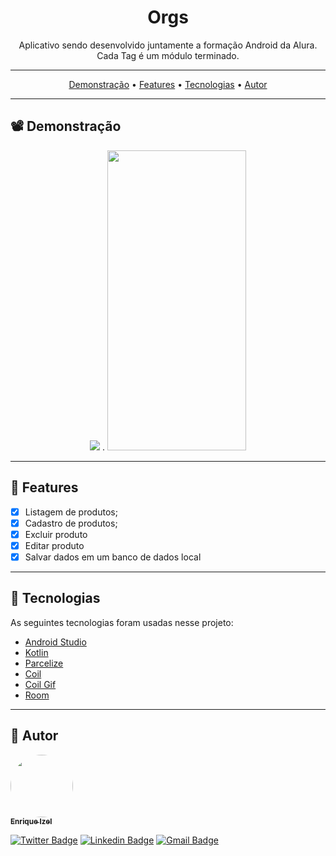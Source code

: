 <h1 align="center">Orgs</h1>

<p align="center">
  Aplicativo sendo desenvolvido juntamente a formação Android da Alura.
  Cada Tag é um módulo terminado.
</p>

---

 <p align="center">
  <a href="#demonstracao">Demonstração</a> •
  <a href="#features">Features</a> •
  <a href="#tecnologias">Tecnologias</a> •
  <a href="#autor">Autor</a>
</p>

---

<h2 id="demonstracao">📽️ Demonstração</h2>

<p align="center">
  <img src="https://media.giphy.com/media/CCiH0ckJgwOQsTiVTU/giphy.gif" />
  <span width="50px">.</span>
  <img src="./demoOrgs2.gif" width="222px" height="480px" />
</p>

---

<h2 id="features">🚀 Features</h2>

- [x] Listagem de produtos;
- [x] Cadastro de produtos;
- [x] Excluir produto
- [x] Editar produto
- [x] Salvar dados em um banco de dados local

---

<h2 id="tecnologias"> 🤖 Tecnologias</h2>
As seguintes tecnologias foram usadas nesse projeto:

<ul>
  <li><a href="https://developer.android.com/studio">Android Studio</a></li>
  <li><a href="https://kotlinlang.org/">Kotlin</a></li>
  <li><a href="https://developer.android.com/kotlin/parcelize?hl=pt-br">Parcelize</a></li>
  <li><a href="https://coil-kt.github.io/coil/">Coil</a></li>
  <li><a href="https://coil-kt.github.io/coil/gifs/">Coil Gif</a></li>
  <li><a href="https://developer.android.com/training/data-storage/room?hl=pt-br">Room</a></li>
</ul>

---

<h2 id="autor">👨 Autor</h2>

<a href="https://github.com/EnriqueIzel2">
 <img style="border-radius: 50%;" src="https://avatars3.githubusercontent.com/u/26115700?s=460&u=61b426b901b8fe02e12019b1fdb67bf0072d4f00&v=4" width="100px;" alt=""/>
 <br />
 <sub><b>Enrique Izel</b></sub>
</a>
 <br />

[![Twitter Badge](https://img.shields.io/badge/-@Enrique_Izel-1ca0f1?style=flat-square&labelColor=1ca0f1&logo=twitter&logoColor=white&link=https://twitter.com/Enrique_Izel)](https://twitter.com/Enrique_Izel)
[![Linkedin Badge](https://img.shields.io/badge/-Enrique-blue?style=flat-square&logo=Linkedin&logoColor=white&link=https://www.linkedin.com/in/enriqueizel/)](https://www.linkedin.com/in/enriqueizel)
[![Gmail Badge](https://img.shields.io/badge/-eleaoizel@gmail.com-c14438?style=flat-square&logo=Gmail&logoColor=white&link=mailto:eleaoizel@gmail.com)](mailto:eleaoizel@gmail.com)
